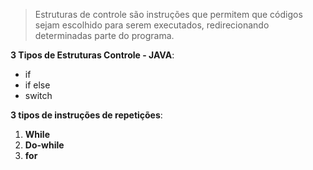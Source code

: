 > Estruturas de controle são instruções que permitem que códigos sejam escolhido para serem executados, redirecionando determinadas parte do programa.

**3 Tipos de Estruturas Controle - JAVA**:
-  if
- if else 
- switch

**3 tipos de instruções de repetições**:
1. **While**
2. **Do-while**
3. **for**

